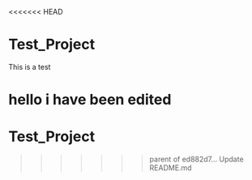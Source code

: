 <<<<<<< HEAD
# Test_Project

This is a test

hello i have been edited
=======
# Test_Project
>>>>>>> parent of ed882d7... Update README.md
